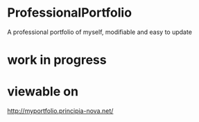 # ProfessionalPortfolio
A professional portfolio of myself, modifiable and easy to update

# work in progress

# viewable on 
http://myportfolio.principia-nova.net/

